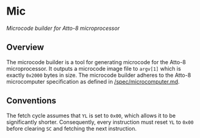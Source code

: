 # Mic

_Microcode builder for Atto-8 microprocessor_

## Overview

The microcode builder is a tool for generating microcode for the Atto-8 microprocessor. It outputs a microcode image file to `argv[1]` which is exactly `0x2000` bytes in size. The microcode builder adheres to the Atto-8 microcomputer specification as defined in [/spec/microcomputer.md](../spec/microcomputer.md).

## Conventions

The fetch cycle assumes that `YL` is set to `0x00`, which allows it to be significantly shorter. Consequently, every instruction must reset `YL` to `0x00` before clearing `SC` and fetching the next instruction.
